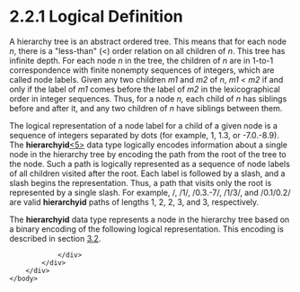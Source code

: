 <html dir="LTR" xmlns:mshelp="http://msdn.microsoft.com/mshelp" xmlns:ddue="http://ddue.schemas.microsoft.com/authoring/2003/5" xmlns:xlink="http://www.w3.org/1999/xlink" xmlns:tool="http://www.microsoft.com/tooltip">
    <head>
        <meta http-equiv="Content-Type" content="text/html; CHARSET=utf-8"></meta>
        <meta name="save" content="history"></meta>
        <title>2.2.1 Logical Definition</title>
        <xml>
            <mshelp:toctitle title="2.2.1 Logical Definition"></mshelp:toctitle>
            <mshelp:rltitle title="[MS-SSCLRT]: Logical Definition"></mshelp:rltitle>
            <mshelp:keyword index="A" term="6afd369e-6023-45df-96bc-32d684c8a478"></mshelp:keyword>
            <mshelp:attr name="DCSext.ContentType" value="open specification"></mshelp:attr>
            <mshelp:attr name="AssetID" value="6afd369e-6023-45df-96bc-32d684c8a478"></mshelp:attr>
            <mshelp:attr name="TopicType" value="kbRef"></mshelp:attr>
            <mshelp:attr name="DCSext.Title" value="[MS-SSCLRT]: Logical Definition" />
        </xml>
    </head>
    <body>
        <div id="header">
            <h1 class="heading">2.2.1 Logical Definition</h1>
        </div>
        <div id="mainSection">
            <div id="mainBody">
                <div id="allHistory" class="saveHistory"></div>
                <div id="sectionSection0" class="section" name="collapseableSection">
                    

<p>A hierarchy tree is an abstract ordered tree. This means
that for each node <i>n</i>, there is a &quot;less-than&quot; (&lt;) order
relation on all children of <i>n</i>. This tree has infinite depth. For each
node <i>n</i> in the tree, the children of <i>n</i> are in 1-to-1
correspondence with finite nonempty sequences of integers, which are called
node labels. Given any two children <i>m1</i> and <i>m2</i> of <i>n</i>, <i>m1
&lt; m2</i> if and only if the label of <i>m1</i> comes before the label of <i>m2</i>
in the lexicographical order in integer sequences. Thus, for a node <i>n,</i>
each child of <i>n</i> has siblings before and after it, and any two children
of <i>n</i> have siblings between them.</p>

<p>The logical representation of a node label for a child of a
given node is a sequence of integers separated by dots (for example, 1, 1.3, or
-7.0.-8.9). The <b>hierarchyid</b><a id="Appendix_A_Target_5"></a><a href="236596a7-5eb5-4451-8f40-a2aa1c8afea9.md#Appendix_A_5" aria-label="Product behavior note 5">&lt;5&gt;</a> data type
logically encodes information about a single node in the hierarchy tree by
encoding the path from the root of the tree to the node. Such a path is
logically represented as a sequence of node labels of all children visited
after the root. Each label is followed by a slash, and a slash begins the
representation. Thus, a path that visits only the root is represented by a
single slash. For example, /, /1/, /0.3.-7/, /1/3/, and /0.1/0.2/ are valid <b>hierarchyid</b>
paths of lengths 1, 2, 2, 3, and 3, respectively.</p>

<p>The <b>hierarchyid</b> data type represents a node in the
hierarchy tree based on a binary encoding of the following logical
representation. This encoding is described in section <a href="eed8aa55-6eb3-4962-acd4-633e3cfe9242.md">3.2</a>.</p>


                </div>
            </div>
        </div>
    </body>
</html>